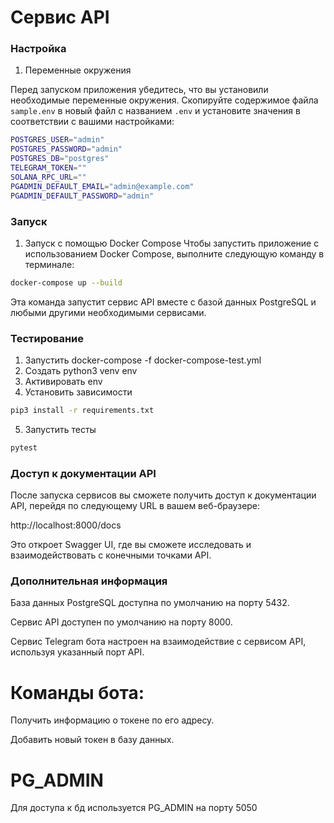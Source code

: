 # Сервис API

### Настройка

1. Переменные окружения

Перед запуском приложения убедитесь, что вы установили необходимые переменные окружения. Скопируйте содержимое файла `sample.env` в новый файл с названием `.env` и установите значения в соответствии с вашими настройками:

```bash
POSTGRES_USER="admin"
POSTGRES_PASSWORD="admin"
POSTGRES_DB="postgres"
TELEGRAM_TOKEN=""
SOLANA_RPC_URL=""
PGADMIN_DEFAULT_EMAIL="admin@example.com"
PGADMIN_DEFAULT_PASSWORD="admin"
```

### Запуск
1. Запуск с помощью Docker Compose
Чтобы запустить приложение с использованием Docker Compose, выполните следующую команду в терминале:

```bash
docker-compose up --build
```

Эта команда запустит сервис API вместе с базой данных PostgreSQL и любыми другими необходимыми сервисами.

### Тестирование

1. Запустить docker-compose -f docker-compose-test.yml
2. Создать python3 venv env
3. Активировать env
4. Установить зависимости 
```bash
pip3 install -r requirements.txt
```
5. Запустить тесты
```bash
pytest
```



### Доступ к документации API
После запуска сервисов вы сможете получить доступ к документации API, перейдя по следующему URL в вашем веб-браузере:

http://localhost:8000/docs

Это откроет Swagger UI, где вы сможете исследовать и взаимодействовать с конечными точками API.

### Дополнительная информация
База данных PostgreSQL доступна по умолчанию на порту 5432.

Сервис API доступен по умолчанию на порту 8000.

Сервис Telegram бота настроен на взаимодействие с сервисом API, используя указанный порт API.

# Команды бота:
Получить информацию о токене по его адресу.

Добавить новый токен в базу данных.



# PG_ADMIN

Для доступа к бд используется PG_ADMIN на порту 5050

